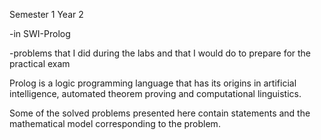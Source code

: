 Semester 1 Year 2

-in SWI-Prolog

-problems that I did during the labs and that I would do to prepare for the practical exam

Prolog is a logic programming language that has its origins in artificial intelligence, automated theorem proving and computational linguistics.

Some of the solved problems presented here contain statements and the mathematical model corresponding to the problem.
